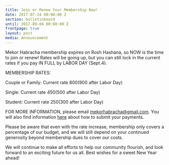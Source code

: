 ```yaml
---
title: Join or Renew Your Membership Now!
date: 2017-07-24 00:00:00 Z
section: bulletinboard
until: 2017-09-04 00:00:00 Z
frontpage: true
layout: post
media: Announcement
---
```


Mekor Habracha membership expires on Rosh Hashana, so NOW is the time to join or renew! Rates will be going up, but you can still lock in the current rates if you pay IN FULL by LABOR DAY (Sept.4).  

MEMBERSHIP RATES:

Couple or Family: Current rate $800   ($900 after Labor Day)

Single: Current rate $450   ($500 after Labor Day)

Student: Current rate $250  ($300 after Labor Day)

FOR MORE INFORMATION, please email mekorhabracha@gmail.com.  You will also find information [here]({{site.url}}/contribute/donate.html) about how to submit your payments.

Please be aware that even with the rate increase, membership only covers a percentage of our budget, and we will still depend on your continued generosity beyond membership dues to cover our costs.

We will continue to make all efforts to help our community flourish, and look forward to an exciting future for us all. Best wishes for a sweet New Year ahead!
